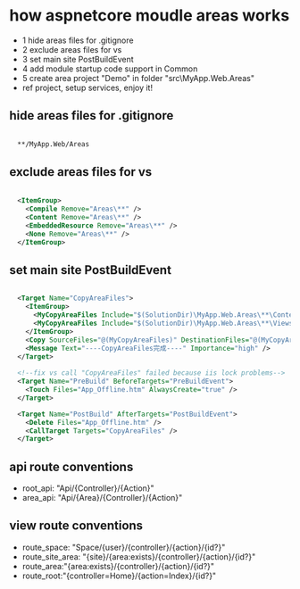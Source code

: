 # how aspnetcore moudle areas works

- 1 hide areas files for .gitignore
- 2 exclude areas files for vs
- 3 set main site PostBuildEvent
- 4 add module startup code support in Common
- 5 create area project "Demo" in folder "src\MyApp.Web.Areas\"
- ref project, setup services, enjoy it!

## hide areas files for .gitignore

``` txt

  **/MyApp.Web/Areas

```

## exclude areas files for vs

``` xml
 
  <ItemGroup>
    <Compile Remove="Areas\**" />
    <Content Remove="Areas\**" />
    <EmbeddedResource Remove="Areas\**" />
    <None Remove="Areas\**" />
  </ItemGroup>

  ```

## set main site PostBuildEvent

``` xml

  <Target Name="CopyAreaFiles">
    <ItemGroup>
      <MyCopyAreaFiles Include="$(SolutionDir)\MyApp.Web.Areas\**\Content\**\*.*" />
      <MyCopyAreaFiles Include="$(SolutionDir)\MyApp.Web.Areas\**\Views\**\*.*" />
    </ItemGroup>
    <Copy SourceFiles="@(MyCopyAreaFiles)" DestinationFiles="@(MyCopyAreaFiles->'$(SolutionDir)\MyApp.Web\Areas\%(RecursiveDir)%(Filename)%(Extension)')" />
    <Message Text="----CopyAreaFiles完成----" Importance="high" />
  </Target>
  
  <!--fix vs call "CopyAreaFiles" failed because iis lock problems-->
  <Target Name="PreBuild" BeforeTargets="PreBuildEvent">
    <Touch Files="App_Offline.htm" AlwaysCreate="true" />
  </Target>

  <Target Name="PostBuild" AfterTargets="PostBuildEvent">
    <Delete Files="App_Offline.htm" />
    <CallTarget Targets="CopyAreaFiles" />
  </Target>

  ```

## api route conventions
  
- root_api: "Api/{Controller}/{Action}"
- area_api: "Api/{Area}/{Controller}/{Action}"

## view route conventions
 
- route_space: "Space/{user}/{controller}/{action}/{id?}"
- route_site_area: "{site}/{area:exists}/{controller}/{action}/{id?}"
- route_area:"{area:exists}/{controller}/{action}/{id?}"
- route_root:"{controller=Home}/{action=Index}/{id?}"